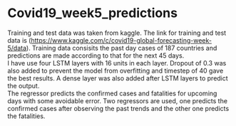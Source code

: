 # Covid19_week5_predictions
Training and test data was taken from kaggle. The link for training and test data is (https://www.kaggle.com/c/covid19-global-forecasting-week-5/data). Training data consisits the past day cases of 187 countries and predictions are made according to that for the next 45 days.
</br>
I have use four LSTM layers with 16 units in each layer. Dropout of 0.3 was also added to prevent the model from overfitting and timestep of 40 gave the best results. A dense layer was also added after LSTM layers to predict the output. 
</br>
The regressor predicts the confirmed cases and fatalities for upcoming days with some avoidable error. Two regressors are used, one predicts the confirmed cases after observing the past trends and the other one predicts the fatalities. 
